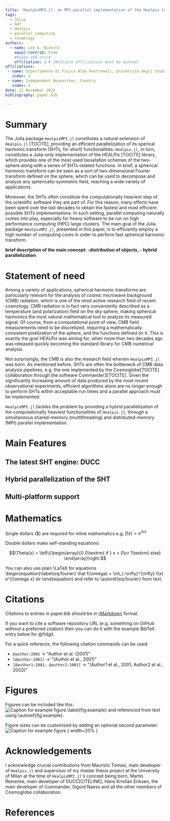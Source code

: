 ```yaml
---
title: 'HealpixMPI.jl: an MPI-parallel implementation of the Healpix tessellation scheme in Julia'
tags:
  - Julia
  - SHT
  - Healpix
  - parallel computing
  - cosmology
authors:
  - name: Leo A. Bianchi
    equal-contrib: true
    #maybe add orcid
    affiliation: 1 # (Multiple affiliations must be quoted)
affiliations:
 - name: Dipartimento di Fisica Aldo Pontremoli, Università degli Studi di Milano, Milan, Italy
   index: 1
 - name: Independent Researcher, Country
   index: 2
date: 22 November 2023
bibliography: paper.bib

---
```


# Summary

The Julia package `HealpixMPI.jl` constitutes a natural extension of 
`Healpix.jl` [TOCITE], providing an efficient parallelization of its sperical harmonic
transform (SHTs, for short) functionalities.
`Healpix.jl`, in turn, constitutes a Julia-only implementation of the HEALPix [TOCITE]
library, which provides one of the most used tasselation schemes of the two-sphere along with 
a series of SHTs-related functions.
In brief, a spherical harmonic transform can be seen as a sort of two-dimensional Fourier transform defined on
the sphere, which can be used to decompose and analyze any spherically-symmetric field, reaching a wide variety of applications.

Moreover, the SHTs often constitute the computationally heaviest step of the scientific software they are part of.
For this reason, many efforts have been spent over the last decades to obtain the fastest and most efficient 
possible SHTs implementations. 
In such setting, parallel computing naturally comes into play, especially for heavy software to be run on high performance 
computing (HPC) large clusters.
The main goal of the Julia package `HealpixMPI.jl`, presented in this paper, is to efficiently employ a high number of computing cores
in order to perform fast spherical harmonic transform.

**brief description of the main concept: -distribution of objects, - hybrid parallelization**


# Statement of need

Among a variety of applications, spherical harmonic transforms are particularly relevant for 
the analysis of cosmic microwave background (CMB) radiation, which is one of the most active research field of recent cosmology.
CMB radiation is in fact very conveniently described as a temperature (and polarization) field on the sky sphere, 
making spherical harmonics the most natural mathematical tool to analyze its measured signal.
Of course, from a computational point of view, CMB field measurements need to be discretized, requiring
a mathematically consistent pixelization of the sphere, and the functions defined on it.
This is exactly the goal HEALPix was aiming for, when more than two decades ago was released 
quickly becoming the standard library for CMB numerical analysis.

Not surprisingly, the CMB is also the research field wherein `HealpixMPI.jl` was born.
As mentioned before, SHTs are often the bottleneck of CMB data analysis pipelines, e.g. the one 
implemented by the Cosmoglobe[TOCITE] collaboration through the software Commander3[TOCITE].
Given the significantly increasing amount of data produced by the most recent observational experiments, efficient algorithms alone
are no longer enough to perform SHTs within acceptable run times and a parallel approach must be implemented.

`HealpixMPI.jl` tackles the problem by providing a hybrid parallelization of the 
computationally heaviest functionalities of `Healpix.jl`, through a simultaneous 
shared-memory (multithreading) and distributed-memory (MPI) parallel implementation.

# Main Features

## The latest SHT engine: DUCC

## Hybrid parallelization of the SHT

## Multi-platform support


# Mathematics

Single dollars ($) are required for inline mathematics e.g. $f(x) = e^{\pi/x}$

Double dollars make self-standing equations:

$$\Theta(x) = \left\{\begin{array}{l}
0\textrm{ if } x < 0\cr
1\textrm{ else}
\end{array}\right.$$

You can also use plain \LaTeX for equations
\begin{equation}\label{eq:fourier}
\hat f(\omega) = \int_{-\infty}^{\infty} f(x) e^{i\omega x} dx
\end{equation}
and refer to \autoref{eq:fourier} from text.

# Citations

Citations to entries in paper.bib should be in
[rMarkdown](http://rmarkdown.rstudio.com/authoring_bibliographies_and_citations.html)
format.

If you want to cite a software repository URL (e.g. something on GitHub without a preferred
citation) then you can do it with the example BibTeX entry below for @fidgit.

For a quick reference, the following citation commands can be used:
- `@author:2001`  ->  "Author et al. (2001)"
- `[@author:2001]` -> "(Author et al., 2001)"
- `[@author1:2001; @author2:2001]` -> "(Author1 et al., 2001; Author2 et al., 2002)"

# Figures

Figures can be included like this:
![Caption for example figure.\label{fig:example}](figure.png)
and referenced from text using \autoref{fig:example}.

Figure sizes can be customized by adding an optional second parameter:
![Caption for example figure.](figure.png){ width=20% }

# Acknowledgements

I acknowledge crucial contributions from Maurizio Tomasi, main developer of `Healpix.jl` and supervisor of
my master thesis project at the University of Milan at the time of `HealpixMPI.jl`'s concept being born, 
Martin Reinecke, main developer of DUCC[CITELINK], Hans Kristian Eriksen, the main developer of Commander,
Sigurd Naess and all the other members of Cosmoglobe collaboration.

# References
